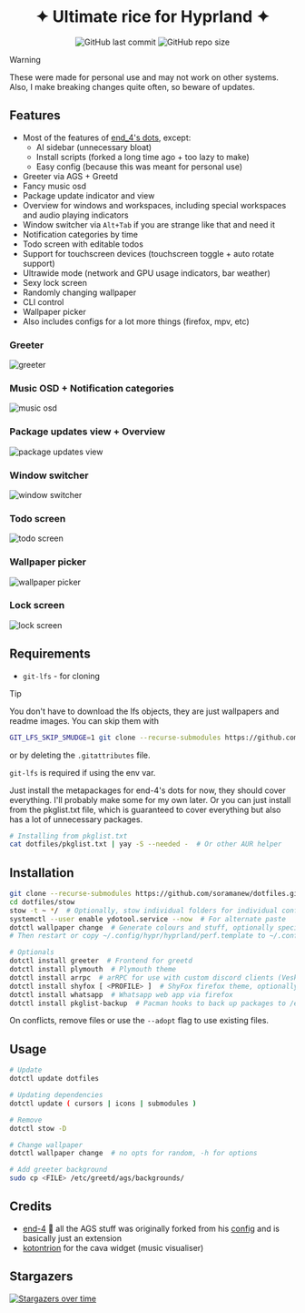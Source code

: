 <h1 align="center">✦ Ultimate rice for Hyprland ✦</h1>

<div align="center">

![GitHub last commit](https://img.shields.io/github/last-commit/soramanew/dotfiles?style=for-the-badge&logo=archlinux&logoColor=%23C7C4D6&labelColor=%231B1B25&color=%23C1C1FF)
![GitHub repo size](https://img.shields.io/github/repo-size/soramanew/dotfiles?style=for-the-badge&logo=googledrive&logoColor=%23BAC9D1&labelColor=%23131D22&color=%2368D3FF)

</div>

> [!WARNING]
> These were made for personal use and may not work on other systems. Also, I make breaking changes quite often, so beware of updates.

## Features

-   Most of the features of [end_4's dots](https://github.com/end-4/dots-hyprland), except:
    -   AI sidebar (unnecessary bloat)
    -   Install scripts (forked a long time ago + too lazy to make)
    -   Easy config (because this was meant for personal use)
-   Greeter via AGS + Greetd
-   Fancy music osd
-   Package update indicator and view
-   Overview for windows and workspaces, including special workspaces and audio playing indicators
-   Window switcher via `Alt+Tab` if you are strange like that and need it
-   Notification categories by time
-   Todo screen with editable todos
-   Support for touchscreen devices (touchscreen toggle + auto rotate support)
-   Ultrawide mode (network and GPU usage indicators, bar weather)
-   Sexy lock screen
-   Randomly changing wallpaper
-   CLI control
-   Wallpaper picker
-   Also includes configs for a lot more things (firefox, mpv, etc)

### Greeter

![greeter](/readme/greeter.png?raw=true)

### Music OSD + Notification categories

![music osd](/readme/notifs+music.png?raw=true)

### Package updates view + Overview

![package updates view](/readme/packageupdates.png?raw=true)

### Window switcher

![window switcher](/readme/switcher.png?raw=true)

### Todo screen

![todo screen](/readme/todoscreen.png?raw=true)

### Wallpaper picker

![wallpaper picker](/readme/wallpicker.png?raw=true)

### Lock screen

![lock screen](/readme/lockscreen.png?raw=true)

## Requirements

-   `git-lfs` - for cloning

> [!TIP]
> You don't have to download the lfs objects, they are just wallpapers and readme images.
> You can skip them with
>
> ```sh
> GIT_LFS_SKIP_SMUDGE=1 git clone --recurse-submodules https://github.com/soramanew/dotfiles.git
> ```
>
> or by deleting the `.gitattributes` file.
>
> `git-lfs` is required if using the env var.

Just install the metapackages for end-4's dots for now, they should cover everything. I'll probably make some for my own later.
Or you can just install from the pkglist.txt file, which is guaranteed to cover everything but also has a lot of unnecessary packages.

```sh
# Installing from pkglist.txt
cat dotfiles/pkglist.txt | yay -S --needed -  # Or other AUR helper
```

## Installation

```sh
git clone --recurse-submodules https://github.com/soramanew/dotfiles.git
cd dotfiles/stow
stow -t ~ */  # Optionally, stow individual folders for individual configs (not guaranteed to work cause interdependent stuff)
systemctl --user enable ydotool.service --now  # For alternate paste
dotctl wallpaper change  # Generate colours and stuff, optionally specify a path to a wallpaper (-f /path/to/wallpaper)
# Then restart or copy ~/.config/hypr/hyprland/perf.template to ~/.config/hypr/hyprland/perf.conf

# Optionals
dotctl install greeter  # Frontend for greetd
dotctl install plymouth  # Plymouth theme
dotctl install arrpc  # arRPC for use with custom discord clients (Vesktop, Armcord, etc)
dotctl install shyfox [ <PROFILE> ]  # ShyFox firefox theme, optionally specify firefox profile
dotctl install whatsapp  # Whatsapp web app via firefox
dotctl install pkglist-backup  # Pacman hooks to back up packages to /etc/pkglist.txt and dotfiles directory
```

On conflicts, remove files or use the `--adopt` flag to use existing files.

## Usage

```sh
# Update
dotctl update dotfiles

# Updating dependencies
dotctl update ( cursors | icons | submodules )

# Remove
dotctl stow -D

# Change wallpaper
dotctl wallpaper change  # no opts for random, -h for options

# Add greeter background
sudo cp <FILE> /etc/greetd/ags/backgrounds/
```

## Credits

-   [end-4](https://github.com/end-4) 🙏 all the AGS stuff was originally forked from his
    [config](https://github.com/end-4/dots-hyprland) and is basically just an extension
-   [kotontrion](https://github.com/kotontrion/dotfiles) for the cava widget (music visualiser)

## Stargazers

[![Stargazers over time](https://starchart.cc/soramanew/dotfiles.svg?variant=adaptive)](https://starchart.cc/soramanew/dotfiles)
